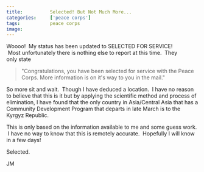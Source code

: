 ```yaml
---
title:			Selected! But Not Much More...
categories:		['peace corps']
tags:			peace corps
image:			
---
```


Woooo!  My status has been updated to SELECTED FOR SERVICE!  Most unfortunately there is nothing else to report at this time.  They only state

> 

> "Congratulations, you have been selected for service with the Peace Corps. More information is on it's way to you in the mail."



So more sit and wait.  Though I have deduced a location.  I have no reason to believe that this is it but by applying the scientific method and process of elimination, I have found that the only country in Asia/Central Asia that has a Community Development Program that departs in late March is to the Kyrgyz Republic.

This is only based on the information available to me and some guess work.  I have no way to know that this is remotely accurate.  Hopefully I will know in a few days!

Selected.

JM

